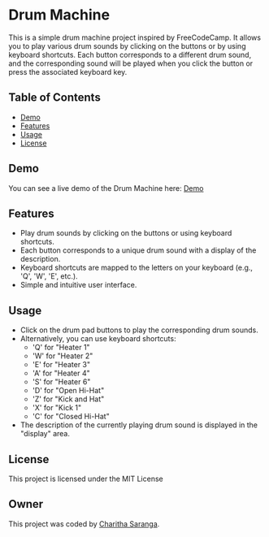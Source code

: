 # Drum Machine

This is a simple drum machine project inspired by FreeCodeCamp. It allows you to play various drum sounds by clicking on the buttons or by using keyboard shortcuts. Each button corresponds to a different drum sound, and the corresponding sound will be played when you click the button or press the associated keyboard key.

## Table of Contents
- [Demo](#demo)
- [Features](#features)
- [Usage](#usage)
- [License](#license)

## Demo

You can see a live demo of the Drum Machine here: [Demo](https://drum-machine-react-app.netlify.app/)

## Features

- Play drum sounds by clicking on the buttons or using keyboard shortcuts.
- Each button corresponds to a unique drum sound with a display of the description.
- Keyboard shortcuts are mapped to the letters on your keyboard (e.g., 'Q', 'W', 'E', etc.).
- Simple and intuitive user interface.

## Usage

- Click on the drum pad buttons to play the corresponding drum sounds.
- Alternatively, you can use keyboard shortcuts:
  - 'Q' for "Heater 1"
  - 'W' for "Heater 2"
  - 'E' for "Heater 3"
  - 'A' for "Heater 4"
  - 'S' for "Heater 6"
  - 'D' for "Open Hi-Hat"
  - 'Z' for "Kick and Hat"
  - 'X' for "Kick 1"
  - 'C' for "Closed Hi-Hat"
- The description of the currently playing drum sound is displayed in the "display" area.


## License

This project is licensed under the MIT License 

## Owner
This project was coded by [Charitha Saranga](https://github.com/CharithaSaranga).

